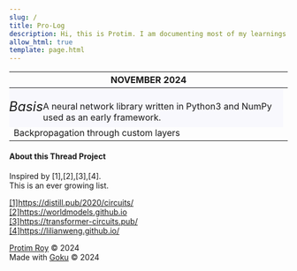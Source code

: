 ```yaml
---
slug: /
title: Pro-Log
description: Hi, this is Protim. I am documenting most of my learnings in the fields of artificial intelligence, machine learning, deep learning, generative ai, ..etc, here.
allow_html: true
template: page.html
---
```


<style>
  .title {
    font-family: 'Inter';
    font-size: 24px;
    font-style: italic;
  }
  .firstpost {
    background-color:rgba(230, 230, 250, 0.25);
    height: 75px;
    display: flex;
    align-items: center;
    justify-content: center;
    margin-left: -8.5px;
    margin-top: -6.5px;
  }
</style>

<table class="table">
  <thead>
    <tr>
    <th><div>NOVEMBER 2024</div></th>
    </tr>
  </thead>
  <tbody>
  <tr>
  <td><div class=firstpost><span class=title>Basis</span>
    <br>A neural network library written in Python3 and NumPy used as an early framework.
  </div>Backpropagation through custom layers</td>
  </tr>
  </tbody>
</table>





#### About this Thread Project

Inspired by [1],[2],[3],[4].<br>
This is an ever growing list.<br>

<a href=https://distill.pub/2020/circuits/>[1]https://distill.pub/2020/circuits/</a><br>
<a href=https://worldmodels.github.io>[2]https://worldmodels.github.io</a><br>
<a href=https://transformer-circuits.pub/>[3]https://transformer-circuits.pub/</a><br>
<a href=https://lilianweng.github.io/>[4]https://lilianweng.github.io/</a><br>


<a href=https://protimroy.com>Protim Roy</a> &copy; 2024<br>
Made with <a href=https://github.com/sea-grass/goku>Goku</a> &copy; 2024